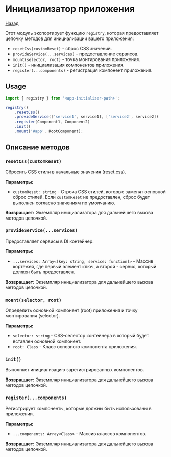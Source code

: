 # Инициализатор приложения

[Назад](../../README.md)

Этот модуль экспортирует функцию `registry`, которая предоставляет цепочку методов для инициализации вашего приложения:

- `resetCss(customReset)` - сброс CSS значений.
- `provideService(...services)` - предоставление сервисов.
- `mount(selector, root)` - точка монтирования приложения.
- `init()` - инициализация компонентов приложения.
- `register(...components)` - регистрация компонент приложения.

## Usage

```javascript
import { registry } from '<app-initializer-path>';

registry()
    .resetCss()
    .provideService(['service1', service1], ['service2', service2])
    .register(Component1, Component2)
    .init()
    .mount('#app', RootComponent);
```

## Описание методов

### `resetCss(customReset)`

Сбросить CSS стили в начальные значения (reset.css).

**Параметры:**

- `customReset: string` - Строка CSS стилей, которые заменят основной сброс стилей. Если `customReset` не предоставлен, сброс будет выполнен согласно значениям по умолчанию.

**Возвращает:** Экземпляр инициализатора для дальнейшего вызова методов цепочкой.

### `provideService(...services)`

Предоставляет сервисы в DI контейнер.

**Параметры:**

- `...services: Array<[key: string, service: function]>` - Массив кортежей, где первый элемент ключ, а второй - сервис, который должен быть предоставлен.

**Возвращает:** Экземпляр инициализатора для дальнейшего вызова методов цепочкой.

### `mount(selector, root)`

Определить основной компонент (root) приложения и точку монтирования (selector).

**Параметры:**

- `selector: string` - CSS-селектор контейнера в который будет вставлен основной компонент.
- `root: Class` - Класс основного компонента приложения.

### `init()`

Выполняет инициализацию зарегистрированных компонентов.

**Возвращает:** Экземпляр инициализатора для дальнейшего вызова методов цепочкой.

### `register(...components)`

Регистрирует компоненты, которые должны быть использованы в приложении.

**Параметры:**

- `...components: Array<Class>` - Массив классов компонентов.

**Возвращает:** Экземпляр инициализатора для дальнейшего вызова методов цепочкой.